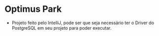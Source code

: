 # Optimus Park

- Projeto feito pelo IntelliJ, pode ser que seja necessário ter o Driver do PostgreSQL em seu projeto para poder executar.
